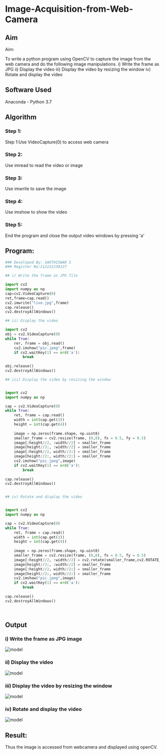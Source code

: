 # Image-Acquisition-from-Web-Camera
## Aim
 
Aim:
 
To write a python program using OpenCV to capture the image from the web camera and do the following image manipulations.
i) Write the frame as JPG 
ii) Display the video 
iii) Display the video by resizing the window
iv) Rotate and display the video

## Software Used
Anaconda - Python 3.7
## Algorithm
### Step 1:
Step 1:Use VideoCapture(0) to access web camera

### Step 2:
Use imread to read the video or image

### Step 3:
Use imwrite to save the image

### Step 4:
Use imshow to show the video

### Step 5:
End the program and close the output video windows by pressing 'a'

## Program:
``` Python
### Developed By: SAKTHISWAR S
### Register No:212222230127

## i) Write the frame as JPG file

import cv2
import numpy as np
cap=cv2.VideoCapture(0)
ret,frame=cap.read()
cv2.imwrite("live.jpg",frame) 
cap.release() 
cv2.destroyAllWindows()

## ii) Display the video

import cv2
obj = cv2.VideoCapture(0)
while True:
    rer, frame = obj.read()
    cv2.imshow("pic.jpeg",frame)
    if cv2.waitKey(1) == ord('a'):
        break
    
obj.release()
cv2.destroyAllWindows()

## iii) Display the video by resizing the window


import cv2
import numpy as np

cap = cv2.VideoCapture(0)
while True:
    ret, frame = cap.read()
    width = int(cap.get(3))
    height = int(cap.get(4))
    
    image = np.zeros(frame.shape, np.uint8)
    smaller_frame = cv2.resize(frame, (0,0), fx = 0.5, fy = 0.5)
    image[:height//2, :width//2] = smaller_frame
    image[height//2:, :width//2] = smaller_frame
    image[:height//2, width//2:] = smaller_frame
    image[height//2:, width//2:] = smaller_frame
    cv2.imshow("pic.jpeg",image)
    if cv2.waitKey(1) == ord('a'):
        break
    
cap.release()
cv2.destroyAllWindows()


## iv) Rotate and display the video


import cv2
import numpy as np

cap = cv2.VideoCapture(0)
while True:
    ret, frame = cap.read()
    width = int(cap.get(3))
    height = int(cap.get(4))
    
    image = np.zeros(frame.shape, np.uint8)
    smaller_frame = cv2.resize(frame, (0,0), fx = 0.5, fy = 0.5)
    image[:height//2, :width//2] = cv2.rotate(smaller_frame,cv2.ROTATE_180)
    image[height//2:, :width//2] = smaller_frame
    image[:height//2, width//2:] = smaller_frame
    image[height//2:, width//2:] = smaller_frame
    cv2.imshow("pic.jpeg",image)
    if cv2.waitKey(1) == ord('a'):
        break
    
cap.release()
cv2.destroyAllWindows()




```

## Output

### i) Write the frame as JPG image
![model](pic1.png)


### ii) Display the video
![model](pic2.png)


### iii) Display the video by resizing the window
![model](pic3.png)


### iv) Rotate and display the video
![model](pic4.png)




## Result:
Thus the image is accessed from webcamera and displayed using openCV.
